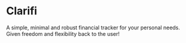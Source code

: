 # Clarifi
A simple, minimal and robust financial tracker for your personal needs. Given freedom and flexibility back to the user!
